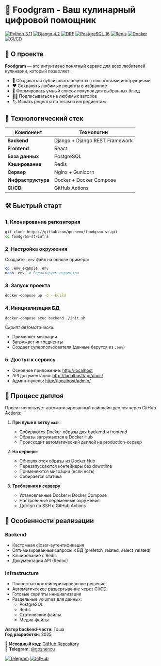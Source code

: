 # 🍳 Foodgram - Ваш кулинарный цифровой помощник  
[![Python 3.11](https://img.shields.io/badge/Python-3.11-3776AB?logo=python&logoColor=white)](https://www.python.org/)
[![Django 4.2](https://img.shields.io/badge/Django-4.2-092E20?logo=django&logoColor=white)](https://www.djangoproject.com/)
[![DRF](https://img.shields.io/badge/DRF-3.14-9F1D20?logo=django&logoColor=white)](https://www.django-rest-framework.org/)
[![PostgreSQL 16](https://img.shields.io/badge/PostgreSQL-16-336791?logo=postgresql&logoColor=white)](https://www.postgresql.org/)
[![Redis](https://img.shields.io/badge/Redis-7.0-DC382D?logo=redis&logoColor=white)](https://redis.io/)
[![Docker](https://img.shields.io/badge/Docker-24.0-2496ED?logo=docker&logoColor=white)](https://www.docker.com/)
[![CI/CD](https://img.shields.io/badge/GitHub_Actions-✔-2088FF?logo=github-actions&logoColor=white)](https://github.com/features/actions)

## 🌟 О проекте

**Foodgram** — это интуитивно понятный сервис для всех любителей кулинарии, который позволяет:

- 📖 Создавать и публиковать рецепты с пошаговыми инструкциями  
- ❤️ Сохранять любимые рецепты в избранное  
- 🛒 Формировать умный список покупок для выбранных блюд  
- 👨‍🍳 Подписываться на любимых авторов  
- 🏷️ Искать рецепты по тегам и ингредиентам  

## 🚀 Технологический стек

| Компонент       | Технологии                          |
|-----------------|-------------------------------------|
| **Backend**     | Django + Django REST Framework      |
| **Frontend**    | React                               |
| **База данных** | PostgreSQL                          |
| **Кэширование** | Redis                               |
| **Сервер**      | Nginx + Gunicorn                    |
| **Инфраструктура** | Docker + Docker Compose         |
| **CI/CD**       | GitHub Actions                      |

## 🛠️ Быстрый старт

### 1. Клонирование репозитория
```bash
git clone https://github.com/gosheno/foodgram-st.git
cd foodgram-st/infra
```

### 2. Настройка окружения
Создайте `.env` файл на основе примера:
```bash
cp .env_example .env
nano .env  # Редактируем параметры
```

### 3. Запуск проекта
```bash
docker-compose up -d --build
```

### 4. Инициализация БД
```bash
docker-compose exec backend ./init.sh
```
*Скрипт автоматически:*
- Применяет миграции
- Загружает ингредиенты
- Создает суперпользователя (данные берутся из `.env`)

### 5. Доступ к сервису
- Основное приложение: [http://localhost](http://localhost)  
- API документация: [http://localhost/api/docs/](http://localhost/api/docs/)  
- Админ-панель: [http://localhost/admin/](http://localhost/admin/)  

## 🚀 Процесс деплоя

Проект использует автоматизированный пайплайн деплоя через GitHub Actions:

1. **При пуше в ветку `main`**:
   - Собираются Docker-образы для backend и frontend
   - Образы загружаются в Docker Hub
   - Происходит автоматический деплой на production-сервер

2. **На сервере**:
   - Обновляются образы из Docker Hub
   - Перезапускаются контейнеры без downtime
   - Применяются миграции (если есть)
   - Собирается статика

3. **Требования к серверу**:
   - Установленные Docker и Docker Compose
   - Настроенные переменные окружения
   - Доступ по SSH с GitHub Actions

## 🎯 Особенности реализации

### Backend
- Кастомная djoser-аутентификация  
- Оптимизированные запросы к БД (prefetch_related, select_related)  
- Кэширование с Redis  
- Документация API (Redoc)  

### Infrastructure
- Полностью контейнеризированное решение  
- Автоматическое развертывание через CI/CD  
- Готовые скрипты инициализации  
- Раздельные volumes для данных:
  - PostgreSQL
  - Redis
  - Статические файлы
  - Медиа-файлы


**Автор backend-части**: Гоша  
**Год разработки**: 2025  

📂 **Исходный код**: [GitHub Repository](https://github.com/gosheno/foodgram-st)  
📨 **Telegram**: [@goshenou](https://t.me/goshenou)

[![Telegram](https://img.shields.io/badge/-Telegram-26A5E4?style=flat&logo=telegram&logoColor=white)](https://t.me/goshenou)
[![GitHub](https://img.shields.io/badge/-GitHub-181717?style=flat&logo=github)](https://github.com/gosheno)
